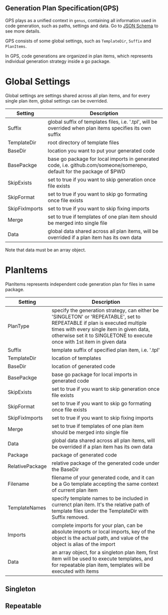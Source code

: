 Generation Plan Specification(GPS)
--------------------

GPS plays as a unified context in `genus`, containing all information used
in code generation, such as paths, settings and data.
Go to [JSON Schema](/cmd/genus/spec/plan_schema.json) to see more details.

GPS consists of some global settings, such as `TemplateDir`, `Suffix` and `PlanItems`.

In GPS, code generations are organized in plan items, which represents individual
generation strategy inside a go package.

# Global Settings

Global settings are settings shared across all plan items,
and for every single plan item, global settings can be overrided.

|Setting|Description|
|-------|-----------|
|Suffix|global suffix of templates files, i.e. '.tpl', will be overrided when plan items specifies its own suffix|
|TemplateDir|root directory of template files|
|BaseDir|location you want to put your generated code|
|BasePackge|base go package for local imports in generated code, i.e. github.com/someone/somerepo, default for the package of $PWD|
|SkipExists|set to true if you want to skip generation once file exists|
|SkipFormat|set to true if you want to skip go formating once file exists|
|SkipFixImports|set to true if you want to skip fixing imports|
|Merge|set to true if templates of one plan item should be merged into single file|
|Data|global data shared across all plan items, will be overrided if a plan item has its own data|

Note that data must be an array object.

# PlanItems

PlanItems represents independent code generation plan for files in same package.

|Setting|Description|
|-------|-----------|
|PlanType|specify the generation strategy, can either be 'SINGLETON' or 'REPEATABLE', set to REPEATABLE if plan is executed multiple times with every single item in given data, otherwise set it to SINGLETONE to execute once with 1st item in given data|
|Suffix|template suffix of specified plan item, i.e. '.tpl'|
|TemplateDir|location of templates|
|BaseDir|location of generated code|
|BasePackge|base go package for local imports in generated code|
|SkipExists|set to true if you want to skip generation once file exists|
|SkipFormat|set to true if you want to skip go formating once file exists|
|SkipFixImports|set to true if you want to skip fixing imports|
|Merge|set to true if templates of one plan item should be merged into single file|
|Data|global data shared across all plan items, will be overrided if a plan item has its own data|
|Package|package of generated code|
|RelativePackage|relative package of the generated code under the BaseDir|
|Filename|filename of your generated code, and it can be a Go template accepting the same context of current plan item|
|TemplateNames|specify template names to be included in currenct plan item. It's the relative path of template files under the TemplateDir with Suffix removed.|
|Imports|complete imports for your plan, can be absolute imports or local imports, key of the object is the actual path, and value of the object is alias of the import|
|Data|an array object, for a singleton plan item, first item will be used to execute templates, and for repeatable plan item, templates will be executed with items|

## Singleton



## Repeatable


